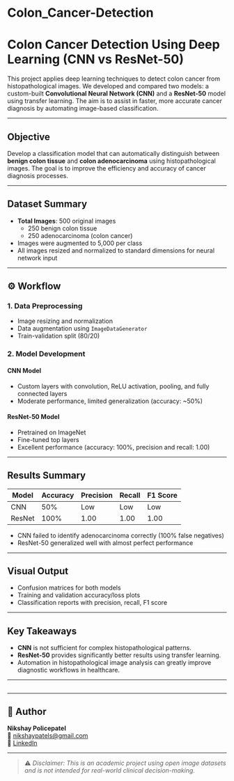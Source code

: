 # Colon_Cancer-Detection

#  Colon Cancer Detection Using Deep Learning (CNN vs ResNet-50)

This project applies deep learning techniques to detect colon cancer from histopathological images. We developed and compared two models: a custom-built **Convolutional Neural Network (CNN)** and a **ResNet-50** model using transfer learning. The aim is to assist in faster, more accurate cancer diagnosis by automating image-based classification.

---

##  Objective

Develop a classification model that can automatically distinguish between **benign colon tissue** and **colon adenocarcinoma** using histopathological images. The goal is to improve the efficiency and accuracy of cancer diagnosis processes.

---

## Dataset Summary

- **Total Images**: 500 original images  
  - 250 benign colon tissue  
  - 250 adenocarcinoma (colon cancer)  
- Images were augmented to 5,000 per class
- All images resized and normalized to standard dimensions for neural network input

---

## ⚙ Workflow

### 1. Data Preprocessing
- Image resizing and normalization
- Data augmentation using `ImageDataGenerator`
- Train-validation split (80/20)

### 2. Model Development
####  CNN Model
- Custom layers with convolution, ReLU activation, pooling, and fully connected layers
- Moderate performance, limited generalization (accuracy: ~50%)

#### ResNet-50 Model
- Pretrained on ImageNet
- Fine-tuned top layers
- Excellent performance (accuracy: 100%, precision and recall: 1.00)

---

## Results Summary

| Model   | Accuracy | Precision | Recall | F1 Score |
|---------|----------|-----------|--------|----------|
| CNN     | 50%      | Low       | Low    | Low      |
| ResNet  | 100%     | 1.00      | 1.00   | 1.00     |

- CNN failed to identify adenocarcinoma correctly (100% false negatives)
- ResNet-50 generalized well with almost perfect performance

---

## Visual Output

- Confusion matrices for both models
- Training and validation accuracy/loss plots
- Classification reports with precision, recall, F1 score

---

##  Key Takeaways

- **CNN** is not sufficient for complex histopathological patterns.
- **ResNet-50** provides significantly better results using transfer learning.
- Automation in histopathological image analysis can greatly improve diagnostic workflows in healthcare.

---

## 
---

## 👤 Author

**Nikshay Policepatel**  
📧 [nikshaypatels@gmail.com](mailto:nikshaypatels@gmail.com)  
🔗 [LinkedIn](https://linkedin.com/in/NikshayPolicepatel)

---

> ⚠️ *Disclaimer: This is an academic project using open image datasets and is not intended for real-world clinical decision-making.*
